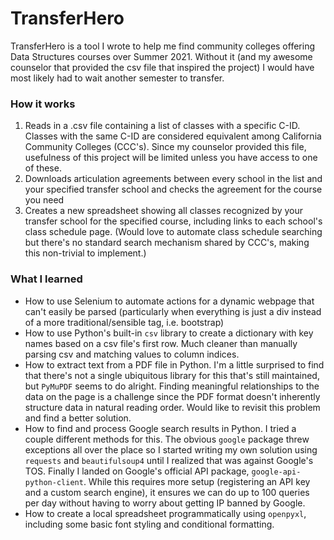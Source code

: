 # TransferHero

TransferHero is a tool I wrote to help me find community colleges offering Data Structures courses over Summer 2021.  Without it (and my awesome counselor that provided the csv file that inspired the project) I would have most likely had to wait another semester to transfer.

### How it works
1. Reads in a .csv file containing a list of classes with a specific C-ID.  Classes with the same C-ID are considered equivalent among California Community Colleges (CCC's).  Since my counselor provided this file, usefulness of this project will be limited unless you have access to one of these.
1. Downloads articulation agreements between every school in the list and your specified transfer school and checks the agreement for the course you need
1. Creates a new spreadsheet showing all classes recognized by your transfer school for the specified course, including links to each school's class schedule page.  (Would love to automate class schedule searching but there's no standard search mechanism shared by CCC's, making this non-trivial to implement.)

### What I learned

- How to use Selenium to automate actions for a dynamic webpage that can't easily be parsed (particularly when everything is just a div instead of a more traditional/sensible tag, i.e. bootstrap)
- How to use Python's built-in `csv` library to create a dictionary with key names based on a csv file's first row.  Much cleaner than manually parsing csv and matching values to column indices.
- How to extract text from a PDF file in Python. I'm a little surprised to find that there's not a single ubiquitous library for this that's still maintained, but `PyMuPDF` seems to do alright.  Finding meaningful relationships to the data on the page is a challenge since the PDF format doesn't inherently structure data in natural reading order.  Would like to revisit this problem and find a better solution.
- How to find and process Google search results in Python.  I tried a couple different methods for this.  The obvious `google` package threw exceptions all over the place so I started writing my own solution using `requests` and `beautifulsoup4` until I realized that was against Google's TOS.  Finally I landed on Google's official API package, `google-api-python-client`.  While this requires more setup (registering an API key and a custom search engine), it ensures we can do up to 100 queries per day without having to worry about getting IP banned by Google.
- How to create a local spreadsheet programmatically using `openpyxl`, including some basic font styling and conditional formatting.
